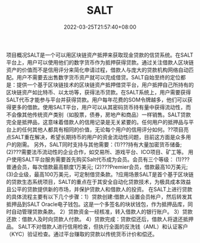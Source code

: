 ﻿---
weight: 
title: "SALT"
description: "SALT是一个可以用区块链资产抵押来获取现金贷款的信贷系统"
date: 2022-03-25T21:57:40+08:00
lastmod: 2022-03-25T16:45:40+08:00
draft: false
authors: ["Metabd"]
featuredImage: "salt.webp"
link: ""
tags: ["数字代币","SALT"]
categories: ["navigation"]
navigation: ["数字代币"]
lightgallery: true
toc: true
pinned: false
recommend: false
recommend1: false
---
项目概况SALT是一个可以用区块链资产抵押来获取现金贷款的信贷系统。在SALT平台上，用户可以使用他们的数字货币作为抵押获得贷款。通过关注借款人区块链资产的价值而不是信用评分来简化申请过程，借款人与庞大的贷款机构网络自动匹配。用户不需要去出售数字货币资产就可以完成借贷。SALT自始至终的定位都是：提供一个基于区块链技术的区块链资产抵押借贷平台，用户抵押自己所持有的区块链资产如比特币、以太坊等，获得法币贷款。在SALT系统上，用户需要获得SALT代币才能参与平台并获得贷款。用户每年花费的SOM令牌越多，他们可以获得更多的借款。使用SALT平台，用户可以从其密码货币持有量中获得流动性，而不会像其他传统资产类别（如股票，债券，房地产和商品）一样销售。SALT贷款完全是抵押品，这意味着借款人的信用记录是无关紧要的。任何用户的抵押品与平台上的任何其他人都具有相同的价值，无论每个用户的信用评分如何。??项目亮点SALT重在解决，希望长期持币的用户的资金流动性问题，目前这方面是众多用户的刚需。
另外，SALT同时支持与其他需要：(1)???持有大量加密货币储备;
(2)???需要法币流动性的企业合作，如交易所、游戏平台、ICO项目、矿工等。
用户使用SALT平台服务需要首先购买Salt代币成为会员。会员有三个等级：
(1)???普通会员，每次借款最高额度1万美元;
(2)???Premier会员，借款最高10万美元;
(3)企业级，最高100万美元，可定制借贷条款。?应用场景SALT是首个基于区块链的贷款生态系统项目，SALT的重点在于其安全自动化贷款技术，为极具成本效益且公平的贷款提供新的市场，并保护贷款人和借款人的投资。
在SALT上进行贷款的具体流程主要有以下几个步骤：1）贷款创建:借款人设置会员帐户，然后转发其抵押品到SALT Oracle电子钱包。这是一个多签名的块状钱包，作为抵押品库，同时自动管理贷款条款。
2）贷款资金一经核准，转入借款人的银行账户。
3）贷款还款：借款人及时向贷款人付款。
4）贷款完成：贷款偿还后，借款人将退还抵押品。
SALT不对借款人进行信用检查，但执行全面的反洗钱（AML）和认证客户（KYC）验证检查。通过平台赚取的贷款以传统货币计价和偿还。
